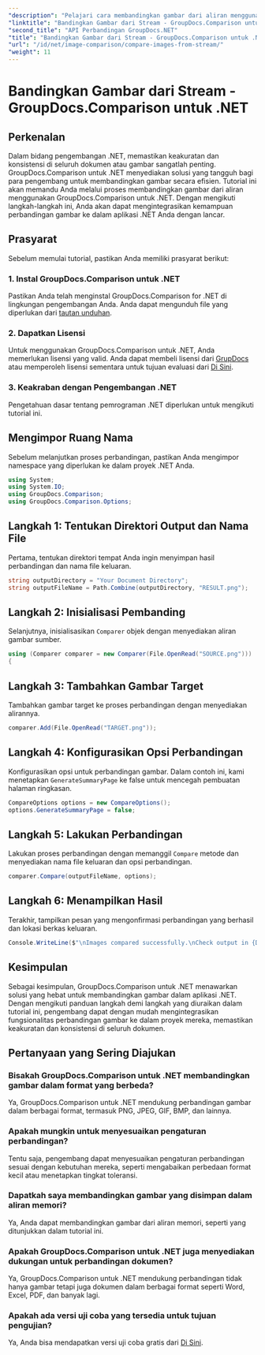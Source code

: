 ```yaml
---
"description": "Pelajari cara membandingkan gambar dari aliran menggunakan GroupDocs.Comparison untuk .NET. Panduan langkah demi langkah untuk integrasi yang lancar ke dalam aplikasi .NET."
"linktitle": "Bandingkan Gambar dari Stream - GroupDocs.Comparison untuk .NET"
"second_title": "API Perbandingan GroupDocs.NET"
"title": "Bandingkan Gambar dari Stream - GroupDocs.Comparison untuk .NET"
"url": "/id/net/image-comparison/compare-images-from-stream/"
"weight": 11
---
```


# Bandingkan Gambar dari Stream - GroupDocs.Comparison untuk .NET

## Perkenalan
Dalam bidang pengembangan .NET, memastikan keakuratan dan konsistensi di seluruh dokumen atau gambar sangatlah penting. GroupDocs.Comparison untuk .NET menyediakan solusi yang tangguh bagi para pengembang untuk membandingkan gambar secara efisien. Tutorial ini akan memandu Anda melalui proses membandingkan gambar dari aliran menggunakan GroupDocs.Comparison untuk .NET. Dengan mengikuti langkah-langkah ini, Anda akan dapat mengintegrasikan kemampuan perbandingan gambar ke dalam aplikasi .NET Anda dengan lancar.
## Prasyarat
Sebelum memulai tutorial, pastikan Anda memiliki prasyarat berikut:
### 1. Instal GroupDocs.Comparison untuk .NET
Pastikan Anda telah menginstal GroupDocs.Comparison for .NET di lingkungan pengembangan Anda. Anda dapat mengunduh file yang diperlukan dari [tautan unduhan](https://releases.groupdocs.com/comparison/net/).
### 2. Dapatkan Lisensi
Untuk menggunakan GroupDocs.Comparison untuk .NET, Anda memerlukan lisensi yang valid. Anda dapat membeli lisensi dari [GrupDocs](https://purchase.groupdocs.com/buy) atau memperoleh lisensi sementara untuk tujuan evaluasi dari [Di Sini](https://purchase.groupdocs.com/temporary-license/).
### 3. Keakraban dengan Pengembangan .NET
Pengetahuan dasar tentang pemrograman .NET diperlukan untuk mengikuti tutorial ini.

## Mengimpor Ruang Nama
Sebelum melanjutkan proses perbandingan, pastikan Anda mengimpor namespace yang diperlukan ke dalam proyek .NET Anda. 
```csharp
using System;
using System.IO;
using GroupDocs.Comparison;
using GroupDocs.Comparison.Options;
```
## Langkah 1: Tentukan Direktori Output dan Nama File
Pertama, tentukan direktori tempat Anda ingin menyimpan hasil perbandingan dan nama file keluaran.
```csharp
string outputDirectory = "Your Document Directory";
string outputFileName = Path.Combine(outputDirectory, "RESULT.png");
```
## Langkah 2: Inisialisasi Pembanding
Selanjutnya, inisialisasikan `Comparer` objek dengan menyediakan aliran gambar sumber.
```csharp
using (Comparer comparer = new Comparer(File.OpenRead("SOURCE.png")))
{
```
## Langkah 3: Tambahkan Gambar Target
Tambahkan gambar target ke proses perbandingan dengan menyediakan alirannya.
```csharp
comparer.Add(File.OpenRead("TARGET.png"));
```
## Langkah 4: Konfigurasikan Opsi Perbandingan
Konfigurasikan opsi untuk perbandingan gambar. Dalam contoh ini, kami menetapkan `GenerateSummaryPage` ke false untuk mencegah pembuatan halaman ringkasan.
```csharp
CompareOptions options = new CompareOptions();
options.GenerateSummaryPage = false;
```
## Langkah 5: Lakukan Perbandingan
Lakukan proses perbandingan dengan memanggil `Compare` metode dan menyediakan nama file keluaran dan opsi perbandingan.
```csharp
comparer.Compare(outputFileName, options);
```
## Langkah 6: Menampilkan Hasil
Terakhir, tampilkan pesan yang mengonfirmasi perbandingan yang berhasil dan lokasi berkas keluaran.
```csharp
Console.WriteLine($"\nImages compared successfully.\nCheck output in {Directory.GetCurrentDirectory()}.");
```

## Kesimpulan
Sebagai kesimpulan, GroupDocs.Comparison untuk .NET menawarkan solusi yang hebat untuk membandingkan gambar dalam aplikasi .NET. Dengan mengikuti panduan langkah demi langkah yang diuraikan dalam tutorial ini, pengembang dapat dengan mudah mengintegrasikan fungsionalitas perbandingan gambar ke dalam proyek mereka, memastikan keakuratan dan konsistensi di seluruh dokumen.
## Pertanyaan yang Sering Diajukan
### Bisakah GroupDocs.Comparison untuk .NET membandingkan gambar dalam format yang berbeda?
Ya, GroupDocs.Comparison untuk .NET mendukung perbandingan gambar dalam berbagai format, termasuk PNG, JPEG, GIF, BMP, dan lainnya.
### Apakah mungkin untuk menyesuaikan pengaturan perbandingan?
Tentu saja, pengembang dapat menyesuaikan pengaturan perbandingan sesuai dengan kebutuhan mereka, seperti mengabaikan perbedaan format kecil atau menetapkan tingkat toleransi.
### Dapatkah saya membandingkan gambar yang disimpan dalam aliran memori?
Ya, Anda dapat membandingkan gambar dari aliran memori, seperti yang ditunjukkan dalam tutorial ini.
### Apakah GroupDocs.Comparison untuk .NET juga menyediakan dukungan untuk perbandingan dokumen?
Ya, GroupDocs.Comparison untuk .NET mendukung perbandingan tidak hanya gambar tetapi juga dokumen dalam berbagai format seperti Word, Excel, PDF, dan banyak lagi.
### Apakah ada versi uji coba yang tersedia untuk tujuan pengujian?
Ya, Anda bisa mendapatkan versi uji coba gratis dari [Di Sini](https://releases.groupdocs.com/).